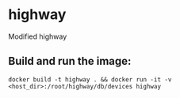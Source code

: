 # highway

Modified highway

## Build and run the image:
`docker build -t highway . && docker run -it -v <host_dir>:/root/highway/db/devices highway`
